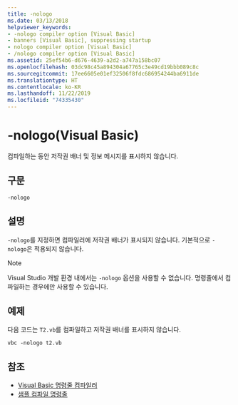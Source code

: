 ```yaml
---
title: -nologo
ms.date: 03/13/2018
helpviewer_keywords:
- -nologo compiler option [Visual Basic]
- banners [Visual Basic], suppressing startup
- nologo compiler option [Visual Basic]
- /nologo compiler option [Visual Basic]
ms.assetid: 25ef54b6-d676-4639-a2d2-a747a158bc07
ms.openlocfilehash: 03dc98c45a894304a67765c3e49cd19bbb089c8c
ms.sourcegitcommit: 17ee6605e01ef32506f8fdc686954244ba6911de
ms.translationtype: HT
ms.contentlocale: ko-KR
ms.lasthandoff: 11/22/2019
ms.locfileid: "74335430"
---
```

# <a name="-nologo-visual-basic"></a>-nologo(Visual Basic)
컴파일하는 동안 저작권 배너 및 정보 메시지를 표시하지 않습니다.  
  
## <a name="syntax"></a>구문  
  
```console  
-nologo  
```  
  
## <a name="remarks"></a>설명  
 `-nologo`를 지정하면 컴파일러에 저작권 배너가 표시되지 않습니다. 기본적으로 `-nologo`은 적용되지 않습니다.  
  
> [!NOTE]
> Visual Studio 개발 환경 내에서는 `-nologo` 옵션을 사용할 수 없습니다. 명령줄에서 컴파일하는 경우에만 사용할 수 있습니다.  
  
## <a name="example"></a>예제  
 다음 코드는 `T2.vb`를 컴파일하고 저작권 배너를 표시하지 않습니다.  
  
```console
vbc -nologo t2.vb  
```  
  
## <a name="see-also"></a>참조

- [Visual Basic 명령줄 컴파일러](../../../visual-basic/reference/command-line-compiler/index.md)
- [샘플 컴파일 명령줄](../../../visual-basic/reference/command-line-compiler/sample-compilation-command-lines.md)
